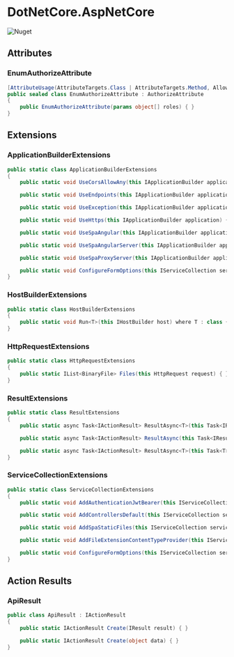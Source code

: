 # DotNetCore.AspNetCore

![Nuget](https://img.shields.io/nuget/dt/DotNetCore.AspNetCore)

## Attributes

### EnumAuthorizeAttribute

```cs
[AttributeUsage(AttributeTargets.Class | AttributeTargets.Method, AllowMultiple = true)]
public sealed class EnumAuthorizeAttribute : AuthorizeAttribute
{
    public EnumAuthorizeAttribute(params object[] roles) { }
}
```

## Extensions

### ApplicationBuilderExtensions

```cs
public static class ApplicationBuilderExtensions
{
    public static void UseCorsAllowAny(this IApplicationBuilder application) { }

    public static void UseEndpoints(this IApplicationBuilder application) { }

    public static void UseException(this IApplicationBuilder application) { }

    public static void UseHttps(this IApplicationBuilder application) { }

    public static void UseSpaAngular(this IApplicationBuilder application, string sourcePath, string npmScript, string baseUri) { }

    public static void UseSpaAngularServer(this IApplicationBuilder application, string sourcePath, string npmScript) { }

    public static void UseSpaProxyServer(this IApplicationBuilder application, string sourcePath, string baseUri) { }

    public static void ConfigureFormOptions(this IServiceCollection services) { }
}
```

### HostBuilderExtensions

```cs
public static class HostBuilderExtensions
{
    public static void Run<T>(this IHostBuilder host) where T : class { }
}
```

### HttpRequestExtensions

```cs
public static class HttpRequestExtensions
{
    public static IList<BinaryFile> Files(this HttpRequest request) { }
}
```

### ResultExtensions

```cs
public static class ResultExtensions
{
    public static async Task<IActionResult> ResultAsync<T>(this Task<IResult<T>> result) { }

    public static async Task<IActionResult> ResultAsync(this Task<IResult> result) { }

    public static async Task<IActionResult> ResultAsync<T>(this Task<T> result) { }
}
```

### ServiceCollectionExtensions

```cs
public static class ServiceCollectionExtensions
{
    public static void AddAuthenticationJwtBearer(this IServiceCollection services) { }

    public static void AddControllersDefault(this IServiceCollection services) { }

    public static void AddSpaStaticFiles(this IServiceCollection services, string rootPath) { }

    public static void AddFileExtensionContentTypeProvider(this IServiceCollection services) { }

    public static void ConfigureFormOptions(this IServiceCollection services) { }
}
```

## Action Results

### ApiResult

```cs
public class ApiResult : IActionResult
{
    public static IActionResult Create(IResult result) { }

    public static IActionResult Create(object data) { }
}
```
